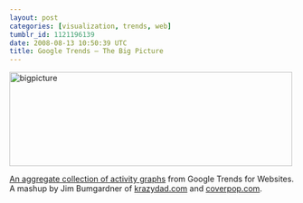 ```yaml
---
layout: post
categories: [visualization, trends, web]
tumblr_id: 1121196139  
date: 2008-08-13 10:50:39 UTC
title: Google Trends – The Big Picture
---
```


<a href="http://www.coverpop.com/bigpicture/"><img src="/attachments/2008/08/bigpicture.png" alt="bigpicture" width="500" height="167" class="alignnone size-full wp-image-602" /></a>

<a href="http://www.coverpop.com/bigpicture/">An aggregate collection of activity graphs</a> from Google Trends for Websites. A mashup by Jim Bumgardner of <a href="http://krazydad.com">krazydad.com</a> and <a href="http://coverpop.com/">coverpop.com</a>.
